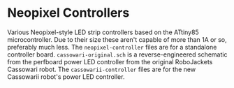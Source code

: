 Neopixel Controllers
====================

Various Neopixel-style LED strip controllers based on the ATtiny85 microcontroller. Due to their size these aren't capable of more than 1A or so, preferably much less. The `neopixel-controller` files are for a standalone controller board. `cassowari-original.sch` is a reverse-engineered schematic from the perfboard power LED controller from the original RoboJackets Cassowari robot. The `cassowarii-controller` files are for the new Cassowarii robot's power LED controller.
